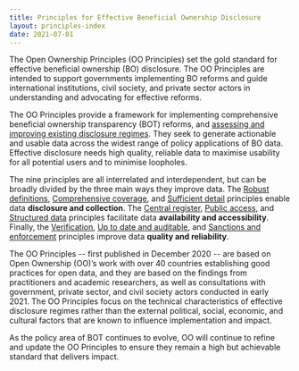 ```yaml
---
title: Principles for Effective Beneficial Ownership Disclosure
layout: principles-index
date: 2021-07-01
---
```


The Open Ownership Principles (OO Principles) set the gold standard for effective beneficial ownership (BO) disclosure. The OO Principles are intended to support governments implementing BO reforms and guide international institutions, civil society, and private sector actors in understanding and advocating for effective reforms. 

The OO Principles provide a framework for implementing comprehensive beneficial ownership transparency (BOT) reforms, and [assessing and improving existing disclosure regimes](https://www.openownership.org/uploads/Rapid%20assessment%20of%20UK%20performance%20against%20the%20OO%20Principles%20.pdf). They seek to generate actionable and usable data across the widest range of policy applications of BO data. Effective disclosure needs high quality, reliable data to maximise usability for all potential users and to minimise loopholes.

The nine principles are all interrelated and interdependent, but can be broadly divided by the three main ways they improve data. The [Robust definitions](), [Comprehensive coverage](), and [Sufficient detail]() principles enable data **disclosure and collection**. The [Central register](), [Public access](), and [Structured data]() principles facilitate data **availability and accessibility**. Finally, the [Verification](), [Up to date and auditable](), and [Sanctions and enforcement]() principles improve data **quality and reliability**.

The OO Principles -- first published in December 2020 -- are based on Open Ownership (OO)’s work with over 40 countries establishing good practices for open data, and they are based on the findings from practitioners and academic researchers, as well as consultations with government, private sector, and civil society actors conducted in early 2021. The OO Principles focus on the technical characteristics of effective disclosure regimes rather than the external political, social, economic, and cultural factors that are known to influence implementation and impact.

As the policy area of BOT continues to evolve, OO will continue to refine and update the OO Principles to ensure they remain a high but achievable standard that delivers impact.